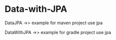 # Data-with-JPA

DataJPA ->> example for maven project use jpa 

DataWithJPA ->> example for gradle project use jpa
